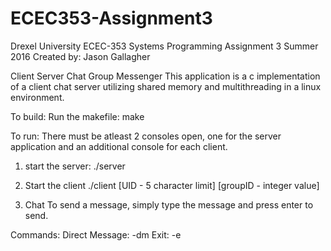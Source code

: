 # ECEC353-Assignment3 
Drexel University ECEC-353 Systems Programming Assignment 3 Summer 2016
Created by: Jason Gallagher

Client Server Chat Group Messenger
This application is a c implementation of a client chat server utilizing shared memory and multithreading in a linux environment.

To build: Run the makefile: make

To run:
There must be atleast 2 consoles open, one for the server application and an additional console for each client.

1) start the server:
./server

2) Start the client
./client [UID - 5 character limit] [groupID - integer value]

3) Chat
To send a message, simply type the message and press enter to send.

Commands:
Direct Message: -dm
Exit: -e
